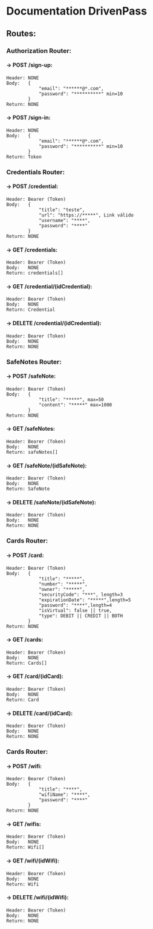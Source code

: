 # Documentation DrivenPass

## Routes:

### Authorization Router:

#### -> POST /sign-up: 
    Header: NONE
    Body:   {
                "email": "******@*.com",
                "password": "**********" min=10
            }
    Return: NONE

#### -> POST /sign-in: 
    Header: NONE
    Body:   {
                "email": "******@*.com",
                "password": "**********" min=10
            }
    Return: Token

### Credentials Router:

#### -> POST /credential: 
    Header: Bearer (Token)
    Body:   {
                "title": "teste",
                "url": "https://*****", Link válido
                "username": "****",
                "password": "****"
            }
    Return: NONE

#### -> GET /credentials: 
    Header: Bearer (Token)
    Body:   NONE
    Return: credentials[]

#### -> GET /credential/(idCredential): 
    Header: Bearer (Token)
    Body:   NONE
    Return: Credential

#### -> DELETE /credential/(idCredential): 
    Header: Bearer (Token)
    Body:   NONE
    Return: NONE

### SafeNotes Router:

#### -> POST /safeNote: 
    Header: Bearer (Token)
    Body:   {
                "title": "*****", max=50
                "content": "*****" max=1000
            }
    Return: NONE

#### -> GET /safeNotes: 
    Header: Bearer (Token)
    Body:   NONE
    Return: safeNotes[]

#### -> GET /safeNote/(idSafeNote): 
    Header: Bearer (Token)
    Body:   NONE
    Return: SafeNote

#### -> DELETE /safeNote/(idSafeNote): 
    Header: Bearer (Token)
    Body:   NONE
    Return: NONE

### Cards Router:

#### -> POST /card: 
    Header: Bearer (Token)
    Body:   {
                "title": "*****",
                "number": "*****",
                "owner": "*****",
                "securityCode": "***", length=3
                "expirationDate": "*****",length=5
                "password": "****",length=4
                "isVirtual": false || true,
                "type": DEBIT || CREDIT || BOTH
            }
    Return: NONE

#### -> GET /cards: 
    Header: Bearer (Token)
    Body:   NONE
    Return: Cards[]

#### -> GET /card/(idCard): 
    Header: Bearer (Token)
    Body:   NONE
    Return: Card

#### -> DELETE /card/(idCard): 
    Header: Bearer (Token)
    Body:   NONE
    Return: NONE

### Cards Router:

#### -> POST /wifi: 
    Header: Bearer (Token)
    Body:   {
                "title": "****",
                "wifiName": "****",
                "password": "****"
            }
    Return: NONE

#### -> GET /wifis: 
    Header: Bearer (Token)
    Body:   NONE
    Return: Wifi[]

#### -> GET /wifi/(idWifi): 
    Header: Bearer (Token)
    Body:   NONE
    Return: Wifi

#### -> DELETE /wifi/(idWifi): 
    Header: Bearer (Token)
    Body:   NONE
    Return: NONE